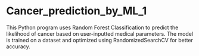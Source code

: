 # Cancer_prediction_by_ML_1
This Python program uses Random Forest Classification to predict the likelihood of cancer based on user-inputted medical parameters. The model is trained on a dataset and optimized using RandomizedSearchCV for better accuracy.
